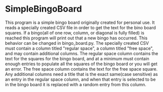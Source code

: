 # SimpleBingoBoard
This program is a simple bingo board originally created for personal use. It reads a specially created CSV file in order to get the text for the bino board squares. If a bingo(all of one row, column, or diagonal is fully filled) is reached this program will print out that a new bingo has occurred. This behavior can be changed in bingo_board.py. The specially created CSV must contain a column titled "regular space", a column titled "free space", and may contain additional columns. The regular space column contains the text for the squares for the bingo board, and at a minimum must contain enough entries to populate all the squares of the bingo board or you will get an error. The free space column contains the text for the free space square. Any additional columns need a title that is the exact same(case sensitive) as an entry in the regular space column, and when that entry is selected to be in the bingo board it is replaced with a random entry from this column.
